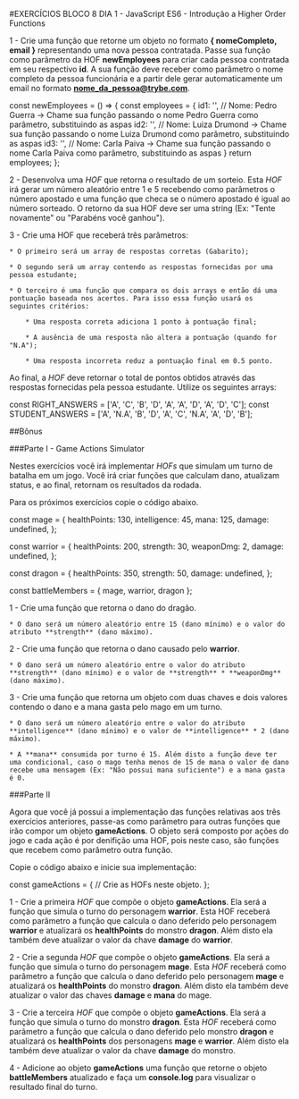 #EXERCÍCIOS BLOCO 8 DIA 1 - JavaScript ES6 - Introdução a Higher Order Functions

1 - Crie uma função que retorne um objeto no formato **{ nomeCompleto, email }** representando uma nova pessoa contratada. Passe sua função como parâmetro da HOF **newEmployees** para criar cada pessoa contratada em seu respectivo **id**. A sua função deve receber como parâmetro o nome completo da pessoa funcionária e a partir dele gerar automaticamente um email no formato **nome_da_pessoa@trybe.com**.

const newEmployees = () => {
  const employees = {
    id1: '', // Nome: Pedro Guerra -> Chame sua função passando o nome Pedro Guerra como parâmetro, substituindo as aspas
    id2: '', // Nome: Luiza Drumond -> Chame sua função passando o nome Luiza Drumond como parâmetro, substituindo as aspas
    id3: '', // Nome: Carla Paiva -> Chame sua função passando o nome Carla Paiva como parâmetro, substituindo as aspas
  }
  return employees;
};

2 - Desenvolva uma *HOF* que retorna o resultado de um sorteio. Esta *HOF* irá gerar um número aleatório entre 1 e 5 recebendo como parâmetros o número apostado e uma função que checa se o número apostado é igual ao número sorteado. O retorno da sua HOF deve ser uma string (Ex: "Tente novamente" ou "Parabéns você ganhou").

3 - Crie uma HOF que receberá três parâmetros:

    * O primeiro será um array de respostas corretas (Gabarito);

    * O segundo será um array contendo as respostas fornecidas por uma pessoa estudante;

    * O terceiro é uma função que compara os dois arrays e então dá uma pontuação baseada nos acertos. Para isso essa função usará os seguintes critérios:

        * Uma resposta correta adiciona 1 ponto à pontuação final;

        * A ausência de uma resposta não altera a pontuação (quando for "N.A");

        * Uma resposta incorreta reduz a pontuação final em 0.5 ponto.

Ao final, a *HOF* deve retornar o total de pontos obtidos através das respostas fornecidas pela pessoa estudante. Utilize os seguintes arrays:

const RIGHT_ANSWERS = ['A', 'C', 'B', 'D', 'A', 'A', 'D', 'A', 'D', 'C'];
const STUDENT_ANSWERS = ['A', 'N.A', 'B', 'D', 'A', 'C', 'N.A', 'A', 'D', 'B'];

##Bônus

###Parte I - Game Actions Simulator

Nestes exercícios você irá implementar *HOFs* que simulam um turno de batalha em um jogo. Você irá criar funções que calculam dano, atualizam status, e ao final, retornam os resultados da rodada.

Para os próximos exercícios copie o código abaixo.

const mage = {
  healthPoints: 130,
  intelligence: 45,
  mana: 125,
  damage: undefined,
};

const warrior = {
  healthPoints: 200,
  strength: 30,
  weaponDmg: 2,
  damage: undefined,
};

const dragon = {
  healthPoints: 350,
  strength: 50,
  damage: undefined,
};

const battleMembers = { mage, warrior, dragon };

1 - Crie uma função que retorna o dano do dragão.

    * O dano será um número aleatório entre 15 (dano mínimo) e o valor do atributo **strength** (dano máximo).

2 - Crie uma função que retorna o dano causado pelo **warrior**.

    * O dano será um número aleatório entre o valor do atributo **strength** (dano mínimo) e o valor de **strength** * **weaponDmg** (dano máximo).

3 - Crie uma função que retorna um objeto com duas chaves e dois valores contendo o dano e a mana gasta pelo mago em um turno.

    * O dano será um número aleatório entre o valor do atributo **intelligence** (dano mínimo) e o valor de **intelligence** * 2 (dano máximo).

    * A **mana** consumida por turno é 15. Além disto a função deve ter uma condicional, caso o mago tenha menos de 15 de mana o valor de dano recebe uma mensagem (Ex: "Não possui mana suficiente") e a mana gasta é 0.

###Parte II

Agora que você já possui a implementação das funções relativas aos três exercícios anteriores, passe-as como parâmetro para outras funções que irão compor um objeto **gameActions**. O objeto será composto por ações do jogo e cada ação é por denifição uma HOF, pois neste caso, são funções que recebem como parâmetro outra função.

Copie o código abaixo e inicie sua implementação: 

const gameActions = {
  // Crie as HOFs neste objeto.
};

1 - Crie a primeira *HOF* que compõe o objeto **gameActions**. Ela será a função que simula o turno do personagem **warrior**. Esta HOF receberá como parâmetro a função que calcula o dano deferido pelo personagem **warrior** e atualizará os **healthPoints** do monstro **dragon**. Além disto ela também deve atualizar o valor da chave **damage** do **warrior**.

2 - Crie a segunda *HOF* que compõe o objeto **gameActions**. Ela será a função que simula o turno do personagem **mage**. Esta *HOF* receberá como parâmetro a função que calcula o dano deferido pelo personagem **mage** e atualizará os **healthPoints** do monstro **dragon**. Além disto ela também deve atualizar o valor das chaves **damage** e **mana** do mage.

3 - Crie a terceira *HOF* que compõe o objeto **gameActions**. Ela será a função que simula o turno do monstro **dragon**. Esta *HOF* receberá como parâmetro a função que calcula o dano deferido pelo monstro **dragon** e atualizará os **healthPoints** dos personagens **mage** e **warrior**. Além disto ela também deve atualizar o valor da chave **damage** do monstro.

4 - Adicione ao objeto **gameActions** uma função que retorne o objeto **battleMembers** atualizado e faça um **console.log** para visualizar o resultado final do turno.